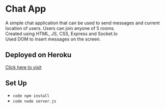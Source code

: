 # Chat App

A simple chat application that can be used to send messages and current location of users. Users can join anyone of 5 rooms. \
Created using HTML, JS, CSS, Express and Socket.Io \
Used DOM to insert messages on the screen.

## Deployed on Heroku
[Click here to visit](https://secret-temple-95147.herokuapp.com/)

## Set Up
* ```code npm install``` 
* ```code node server.js```
